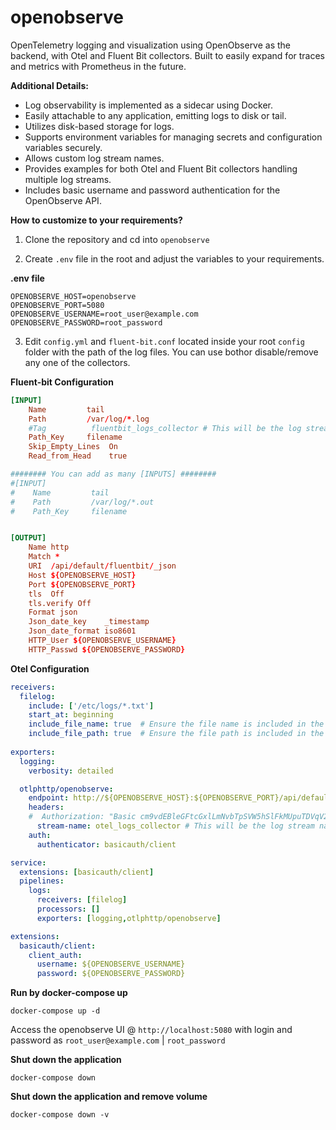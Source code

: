 # openobserve
OpenTelemetry logging and visualization using OpenObserve as the backend, with Otel and Fluent Bit collectors. Built to easily expand for traces and metrics with Prometheus in the future.



**Additional Details:**

- Log observability is implemented as a sidecar using Docker.
- Easily attachable to any application, emitting logs to disk or tail.
- Utilizes disk-based storage for logs.
- Supports environment variables for managing secrets and configuration variables securely.
- Allows custom log stream names.
- Provides examples for both Otel and Fluent Bit collectors handling multiple log streams.
- Includes basic username and password authentication for the OpenObserve API. 


**How to customize to your requirements?**

1. Clone the repository and cd into `openobserve`

2. Create `.env` file in the root and adjust the variables to your requirements.

**.env file**

```.env
OPENOBSERVE_HOST=openobserve
OPENOBSERVE_PORT=5080
OPENOBSERVE_USERNAME=root_user@example.com
OPENOBSERVE_PASSWORD=root_password
```

3. Edit `config.yml` and `fluent-bit.conf` located inside your root `config` folder with the path of the log files. You can use bothor disable/remove any one of the collectors.

**Fluent-bit Configuration**

```fluent-bit.conf
[INPUT]
    Name         tail
    Path         /var/log/*.log
    #Tag          fluentbit_logs_collector # This will be the log stream name
    Path_Key     filename
    Skip_Empty_Lines  On
    Read_from_Head    true

######## You can add as many [INPUTS] ########
#[INPUT]
#    Name         tail
#    Path         /var/log/*.out
#    Path_Key     filename


[OUTPUT]
    Name http
    Match *
    URI  /api/default/fluentbit/_json
    Host ${OPENOBSERVE_HOST}
    Port ${OPENOBSERVE_PORT}
    tls  Off
    tls.verify Off
    Format json
    Json_date_key    _timestamp
    Json_date_format iso8601
    HTTP_User ${OPENOBSERVE_USERNAME}
    HTTP_Passwd ${OPENOBSERVE_PASSWORD}
```

**Otel Configuration**

```config.yml
receivers:
  filelog:
    include: ['/etc/logs/*.txt']
    start_at: beginning
    include_file_name: true  # Ensure the file name is included in the logs
    include_file_path: true  # Ensure the file path is included in the logs
               
exporters:
  logging:
    verbosity: detailed

  otlphttp/openobserve:
    endpoint: http://${OPENOBSERVE_HOST}:${OPENOBSERVE_PORT}/api/default
    headers:
    #  Authorization: "Basic cm9vdEBleGFtcGxlLmNvbTpSVW5hSlFkMUpuTDVqV29v" 
      stream-name: otel_logs_collector # This will be the log stream name
    auth:
      authenticator: basicauth/client

service:
  extensions: [basicauth/client]
  pipelines:
    logs:
      receivers: [filelog]
      processors: []
      exporters: [logging,otlphttp/openobserve]

extensions:
  basicauth/client:
    client_auth: 
      username: ${OPENOBSERVE_USERNAME}
      password: ${OPENOBSERVE_PASSWORD}
```

**Run by docker-compose up**

```
docker-compose up -d
```
Access the openobserve UI @ `http://localhost:5080` with login and password as `root_user@example.com` |  `root_password` 

**Shut down the application**

```
docker-compose down
```

**Shut down the application and remove volume**

```
docker-compose down -v
```

